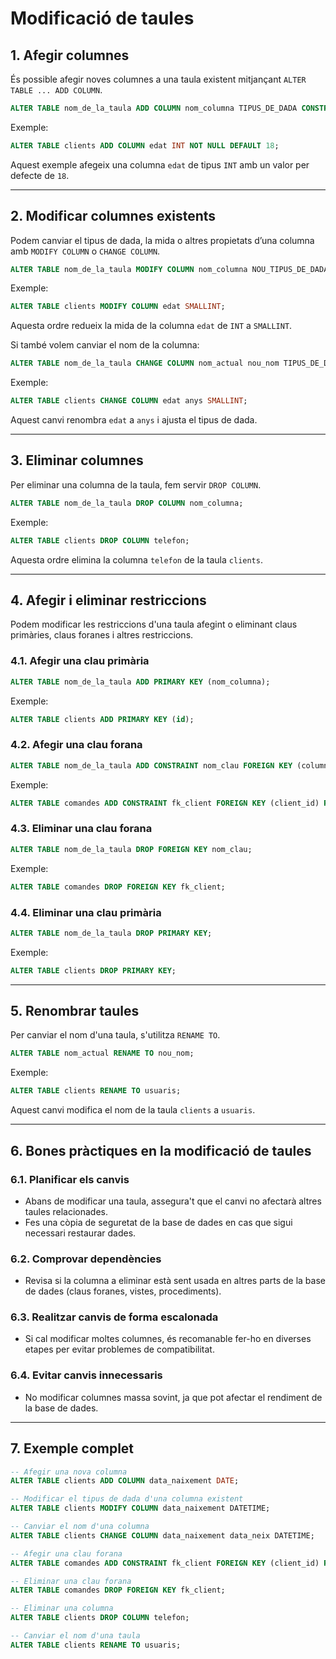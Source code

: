 # Modificació de taules

## 1. Afegir columnes

És possible afegir noves columnes a una taula existent mitjançant `ALTER TABLE ... ADD COLUMN`.

```sql
ALTER TABLE nom_de_la_taula ADD COLUMN nom_columna TIPUS_DE_DADA CONSTRAINTS;
```

Exemple:

```sql
ALTER TABLE clients ADD COLUMN edat INT NOT NULL DEFAULT 18;
```

Aquest exemple afegeix una columna `edat` de tipus `INT` amb un valor per defecte de `18`.

---

## 2. Modificar columnes existents

Podem canviar el tipus de dada, la mida o altres propietats d’una columna amb `MODIFY COLUMN` o `CHANGE COLUMN`.

```sql
ALTER TABLE nom_de_la_taula MODIFY COLUMN nom_columna NOU_TIPUS_DE_DADA;
```

Exemple:

```sql
ALTER TABLE clients MODIFY COLUMN edat SMALLINT;
```

Aquesta ordre redueix la mida de la columna `edat` de `INT` a `SMALLINT`.

Si també volem canviar el nom de la columna:

```sql
ALTER TABLE nom_de_la_taula CHANGE COLUMN nom_actual nou_nom TIPUS_DE_DADA;
```

Exemple:

```sql
ALTER TABLE clients CHANGE COLUMN edat anys SMALLINT;
```

Aquest canvi renombra `edat` a `anys` i ajusta el tipus de dada.

---

## 3. Eliminar columnes

Per eliminar una columna de la taula, fem servir `DROP COLUMN`.

```sql
ALTER TABLE nom_de_la_taula DROP COLUMN nom_columna;
```

Exemple:

```sql
ALTER TABLE clients DROP COLUMN telefon;
```

Aquesta ordre elimina la columna `telefon` de la taula `clients`.

---

## 4. Afegir i eliminar restriccions

Podem modificar les restriccions d'una taula afegint o eliminant claus primàries, claus foranes i altres restriccions.

### **4.1. Afegir una clau primària**

```sql
ALTER TABLE nom_de_la_taula ADD PRIMARY KEY (nom_columna);
```

Exemple:

```sql
ALTER TABLE clients ADD PRIMARY KEY (id);
```

### **4.2. Afegir una clau forana**

```sql
ALTER TABLE nom_de_la_taula ADD CONSTRAINT nom_clau FOREIGN KEY (columna) REFERENCES altra_taula(columna);
```

Exemple:

```sql
ALTER TABLE comandes ADD CONSTRAINT fk_client FOREIGN KEY (client_id) REFERENCES clients(id);
```

### **4.3. Eliminar una clau forana**

```sql
ALTER TABLE nom_de_la_taula DROP FOREIGN KEY nom_clau;
```

Exemple:

```sql
ALTER TABLE comandes DROP FOREIGN KEY fk_client;
```

### **4.4. Eliminar una clau primària**

```sql
ALTER TABLE nom_de_la_taula DROP PRIMARY KEY;
```

Exemple:

```sql
ALTER TABLE clients DROP PRIMARY KEY;
```

---

## 5. Renombrar taules

Per canviar el nom d'una taula, s'utilitza `RENAME TO`.

```sql
ALTER TABLE nom_actual RENAME TO nou_nom;
```

Exemple:

```sql
ALTER TABLE clients RENAME TO usuaris;
```

Aquest canvi modifica el nom de la taula `clients` a `usuaris`.

---

## 6. Bones pràctiques en la modificació de taules

### **6.1. Planificar els canvis**
- Abans de modificar una taula, assegura't que el canvi no afectarà altres taules relacionades.
- Fes una còpia de seguretat de la base de dades en cas que sigui necessari restaurar dades.

### **6.2. Comprovar dependències**
- Revisa si la columna a eliminar està sent usada en altres parts de la base de dades (claus foranes, vistes, procediments).

### **6.3. Realitzar canvis de forma escalonada**
- Si cal modificar moltes columnes, és recomanable fer-ho en diverses etapes per evitar problemes de compatibilitat.

### **6.4. Evitar canvis innecessaris**
- No modificar columnes massa sovint, ja que pot afectar el rendiment de la base de dades.

---

## 7. Exemple complet

```sql
-- Afegir una nova columna
ALTER TABLE clients ADD COLUMN data_naixement DATE;

-- Modificar el tipus de dada d'una columna existent
ALTER TABLE clients MODIFY COLUMN data_naixement DATETIME;

-- Canviar el nom d'una columna
ALTER TABLE clients CHANGE COLUMN data_naixement data_neix DATETIME;

-- Afegir una clau forana
ALTER TABLE comandes ADD CONSTRAINT fk_client FOREIGN KEY (client_id) REFERENCES clients(id);

-- Eliminar una clau forana
ALTER TABLE comandes DROP FOREIGN KEY fk_client;

-- Eliminar una columna
ALTER TABLE clients DROP COLUMN telefon;

-- Canviar el nom d'una taula
ALTER TABLE clients RENAME TO usuaris;
```
